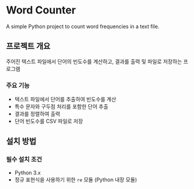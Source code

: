 # Word Counter
A simple Python project to count word frequencies in a text file.

## 프로젝트 개요
주어진 텍스트 파일에서 단어의 빈도수를 계산하고, 결과를 출력 및 파일로 저장하는 프로그램

### 주요 기능
- 텍스트 파일에서 단어를 추출하여 빈도수를 계산
- 특수 문자와 구두점 처리를 포함한 단어 추출
- 결과를 정렬하여 출력
- 단어 빈도수를 CSV 파일로 저장


## 설치 방법

### 필수 설치 조건
- Python 3.x
- 정규 표현식을 사용하기 위한 `re` 모듈 (Python 내장 모듈)